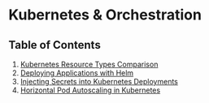 # Kubernetes & Orchestration

## Table of Contents

1. [Kubernetes Resource Types Comparison](README.k8s-resource.md#12-explain-the-difference-between-kubernetes-deployments-statefulsets-and-daemonsets-when-would-you-use-each)
2. [Deploying Applications with Helm](README.deploying-with-helm.md#13-describe-the-process-of-deploying-an-application-using-helm-what-are-the-advantages-of-using-helm-charts)
3. [Injecting Secrets into Kubernetes Deployments](README.injecting-secrets.md#14-how-would-you-securely-inject-secrets-into-a-kubernetes-deployment-provide-an-example-using-kubernetes-secrets)
4. [Horizontal Pod Autoscaling in Kubernetes](README.hpa.md#15-given-a-scenario-where-you-need-to-scale-an-application-based-on-cpu-usage-explain-how-you-would-configure-horizontal-pod-autoscaling-in-kubernetes)
